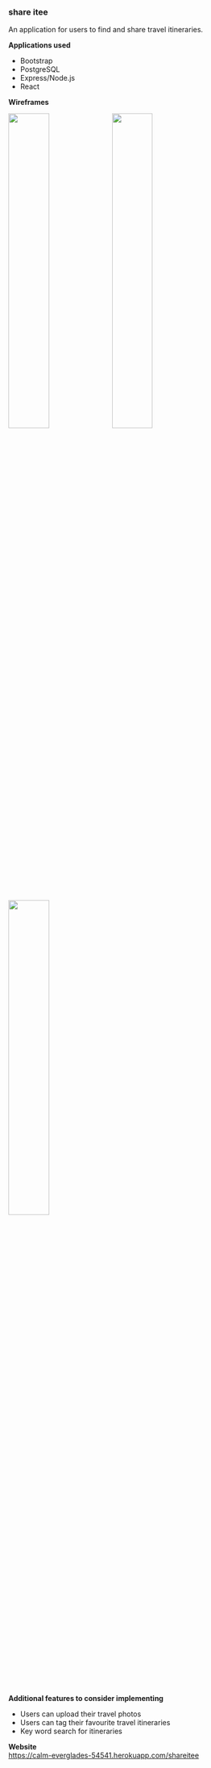 ### share itee 
An application for users to find and share travel itineraries.

**Applications used**
- Bootstrap
- PostgreSQL
- Express/Node.js
- React

**Wireframes**

<img src="https://i.imgur.com/9SfQcsD.png" width="40%">

<img src="https://i.imgur.com/u1KM74V.png" width="40%">

<img src="https://i.imgur.com/sA7YVaZ.png" width="40%">

**Additional features to consider implementing**
- Users can upload their travel photos
- Users can tag their favourite travel itineraries
- Key word search for itineraries

**Website**</br>
https://calm-everglades-54541.herokuapp.com/shareitee